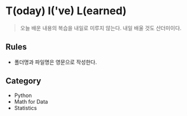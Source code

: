 # **T(oday) I('ve) L(earned)**

> 오늘 배운 내용의 복습을 내일로 미루지 않는다. 내일 배울 것도 산더미이다.
> 

## Rules
- 폴더명과 파일명은 영문으로 작성한다.


## Category
- Python
- Math for Data
- Statistics